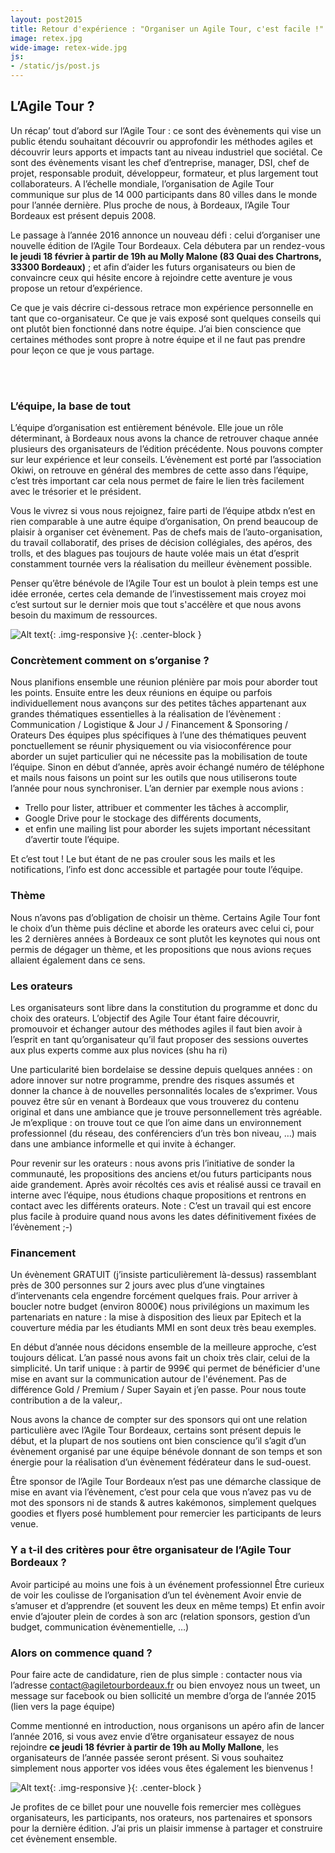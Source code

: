 ```yaml
---
layout: post2015
title: Retour d'expérience : "Organiser un Agile Tour, c'est facile !"
image: retex.jpg
wide-image: retex-wide.jpg
js:
- /static/js/post.js
---
```


## L’Agile Tour ?

Un récap’ tout d’abord sur l’Agile Tour : ce sont des évènements qui vise un public étendu souhaitant découvrir ou approfondir les méthodes agiles et découvrir leurs apports et impacts tant au niveau industriel que sociétal.
Ce sont des évènements visant les chef d’entreprise, manager, DSI, chef de projet, responsable produit, développeur, formateur, et plus largement tout collaborateurs.
A l’échelle mondiale, l’organisation de Agile Tour communique sur plus de 14 000 participants dans 80 villes dans le monde pour l’année dernière.
Plus proche de nous, à Bordeaux, l’Agile Tour Bordeaux est présent depuis 2008.
<!--more-->

Le passage à l’année 2016 annonce un nouveau défi : celui d’organiser une nouvelle édition de l’Agile Tour Bordeaux. Cela débutera par un rendez-vous **le jeudi 18 février à partir de 19h au Molly Malone (83 Quai des Chartrons, 33300 Bordeaux)** ; et afin d’aider les futurs organisateurs ou bien de convaincre ceux qui hésite encore à rejoindre cette aventure je vous propose un retour d’expérience.

Ce que je vais décrire ci-dessous retrace mon expérience personnelle en tant que co-organisateur. Ce que je vais exposé sont quelques conseils qui ont plutôt bien fonctionné dans notre équipe. J’ai bien conscience que certaines méthodes sont propre à notre équipe et il ne faut pas prendre pour leçon ce que je vous partage.

<br>
<br>

### L’équipe, la base de tout 
L’équipe d’organisation est entièrement bénévole. Elle joue un rôle déterminant, à Bordeaux nous avons la chance de retrouver chaque année plusieurs des organisateurs de l’édition précédente. Nous pouvons compter sur leur expérience et leur conseils. 
L’évènement est porté par l’association Okiwi, on retrouve en général des membres de cette asso dans l’équipe, c’est très important car cela nous permet de faire le lien très facilement avec le trésorier et le président.

Vous le vivrez si vous nous rejoignez, faire parti de l’équipe atbdx n’est en rien comparable à une autre équipe d’organisation, On prend beaucoup de plaisir à organiser cet évènement. Pas de chefs mais de l’auto-organisation, du travail collaboratif, des prises de décision collégiales, des apéros, des trolls, et des blagues pas toujours de haute volée mais un état d’esprit constamment tournée vers la réalisation du meilleur évènement possible.  

Penser qu’être bénévole de l’Agile Tour est un boulot à plein temps est une idée erronée, certes cela demande de l’investissement mais croyez moi c’est surtout sur le dernier mois que tout s'accélère et que nous avons besoin du maximum de ressources. 

![Alt text](/static/img/blog/chocolat.png){: .img-responsive }{: .center-block }

### Concrètement comment on s’organise ?

Nous planifions ensemble une réunion plénière par mois pour aborder tout les points. Ensuite entre les deux réunions en équipe ou parfois individuellement nous avançons sur des petites tâches appartenant aux grandes thématiques essentielles à la réalisation de l’évènement : Communication / Logistique & Jour J / Financement & Sponsoring / Orateurs
Des équipes plus spécifiques à l’une des thématiques peuvent ponctuellement se réunir physiquement ou via visioconférence pour aborder un sujet particulier qui ne nécessite pas la mobilisation de toute l’équipe.
Sinon en début d’année, après avoir échangé numéro de téléphone et mails nous faisons un point sur les outils que nous utiliserons toute l’année pour nous synchroniser. L’an dernier par exemple nous avions : 
  * Trello pour lister, attribuer et commenter les tâches à accomplir, 
  * Google Drive pour le stockage des différents documents, 
  * et enfin une mailing list pour aborder les sujets important nécessitant d’avertir toute l’équipe.

  Et c’est tout ! Le but étant de ne pas crouler sous les mails et les notifications, l’info est donc accessible et partagée pour toute l’équipe.

### Thème

Nous n’avons pas d’obligation de choisir un thème. Certains Agile Tour font le choix d’un thème puis décline et aborde les orateurs avec celui ci, pour les 2 dernières années à Bordeaux ce sont plutôt les keynotes qui nous ont permis de dégager un thème, et les propositions que nous avions reçues allaient également dans ce sens.

### Les orateurs

Les organisateurs sont libre dans la constitution du programme et donc du choix des orateurs. L’objectif des Agile Tour étant faire découvrir, promouvoir et échanger autour des méthodes agiles il faut bien avoir à l’esprit en tant qu’organisateur qu’il faut proposer des sessions ouvertes aux plus experts comme aux plus novices (shu ha ri)

Une particularité bien bordelaise se dessine depuis quelques années : on adore innover sur notre programme, prendre des risques assumés et donner la chance à de nouvelles personnalités locales de s’exprimer. Vous pouvez être sûr en venant à Bordeaux que vous trouverez du contenu original et dans une ambiance que je trouve personnellement très agréable. Je m’explique : on trouve tout ce que l’on aime dans un environnement professionnel (du réseau, des conférenciers d’un très bon niveau, …) mais dans une ambiance informelle et qui invite à échanger.

Pour revenir sur les orateurs : nous avons pris l’initiative de sonder la communauté, les propositions des anciens et/ou futurs participants nous aide grandement. Après avoir récoltés ces avis et réalisé aussi ce travail en interne avec l’équipe, nous étudions chaque propositions et rentrons en contact avec les différents orateurs. 
Note : C’est un travail qui est encore plus facile à produire quand nous avons les dates définitivement fixées de l’évènement ;-)

### Financement

Un évènement GRATUIT (j’insiste particulièrement là-dessus) rassemblant près de 300 personnes sur 2 jours avec plus d’une vingtaines d’intervenants cela engendre forcément quelques frais. Pour arriver à boucler notre budget (environ 8000€) nous privilégions un maximum les partenariats en nature : la mise à disposition des lieux par Epitech et la couverture média par les étudiants MMI en sont deux très beau exemples.

En début d’année nous décidons ensemble de la meilleure approche, c’est toujours délicat. L’an passé nous avons fait un choix très clair, celui de la simplicité. Un tarif unique : à partir de 999€ qui permet de bénéficier d'une mise en avant sur la communication autour de l'événement. Pas de différence Gold / Premium / Super Sayain et j’en passe. Pour nous toute contribution a de la valeur,. 

Nous avons la chance de compter sur des sponsors qui ont une relation particulière avec l’Agile Tour Bordeaux, certains sont présent depuis le début, et la plupart de nos soutiens ont bien conscience qu’il s’agit d’un évènement organisé par une équipe bénévole donnant de son temps et son énergie pour la réalisation d’un évènement fédérateur dans le sud-ouest.

Être sponsor de l’Agile Tour Bordeaux n’est pas une démarche classique de mise en avant via l’évènement, c’est pour cela que vous n’avez pas vu de mot des sponsors ni de stands & autres kakémonos, simplement quelques goodies et flyers posé humblement pour remercier les participants de leurs venue.

### Y a t-il des critères pour être organisateur de l’Agile Tour Bordeaux ?

Avoir participé au moins une fois à un événement professionnel
Être curieux de voir les coulisse de l’organisation d’un tel évènement
Avoir envie de s’amuser et d’apprendre (et souvent les deux en même temps)
Et enfin avoir envie d’ajouter plein de cordes à son arc (relation sponsors, gestion d’un budget, communication évènementielle, …)

### Alors on commence quand ?
Pour faire acte de candidature, rien de plus simple : contacter nous via l’adresse contact@agiletourbordeaux.fr ou bien envoyez nous un tweet, un message sur facebook ou bien sollicité un membre d’orga de l’année 2015 (lien vers la page équipe)

Comme mentionné en introduction, nous organisons un apéro afin de lancer l’année 2016, si vous avez envie d’être organisateur essayez de nous rejoindre **ce jeudi 18 février à partir de 19h au Molly Mallone**, les organisateurs de l’année passée seront présent. Si vous souhaitez simplement nous apporter vos idées vous êtes également les bienvenus !

![Alt text](/static/img/blog/orga.jpg){: .img-responsive }{: .center-block }

Je profites de ce billet pour une nouvelle fois remercier mes collègues organisateurs, les participants, nos orateurs, nos partenaires et sponsors pour la dernière édition. J’ai pris un plaisir immense à partager et construire cet évènement ensemble.
